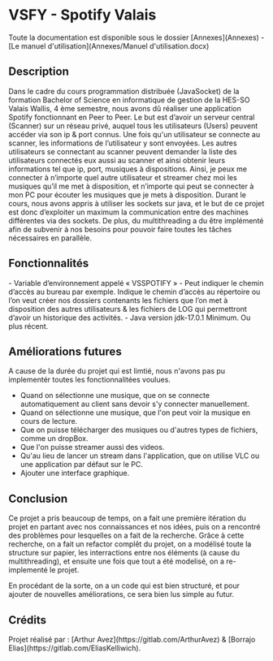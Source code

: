 <h1>VSFY - Spotify Valais</h1>
Toute la documentation est disponible sous le dossier [Annexes](Annexes)
- [Le manuel d'utilisation](Annexes/Manuel d'utilisation.docx)

<h2>Description</h2>
Dans le cadre du cours programmation distribuée (JavaSocket) de la formation Bachelor of Science en informatique de gestion de la HES-SO Valais Wallis, 4 ème semestre, nous avons dû réaliser une application Spotify fonctionnant en Peer to Peer.
Le but est d’avoir un serveur central (Scanner) sur un réseau privé, auquel tous les utilisateurs (Users) peuvent accéder via son ip & port connus.
Une fois qu'un utilisateur se connecte au scanner, les informations de l’utilisateur y sont envoyées.
Les autres utilisateurs se connectant au scanner peuvent demander la liste des utilisateurs connectés eux aussi au scanner et ainsi obtenir leurs informations tel que ip, port, musiques à dispositions.
Ainsi, je peux me connecter à n’importe quel autre utilisateur et streamer chez moi les musiques qu’il me met à disposition, et n’importe qui peut se connecter à mon PC pour écouter les musiques que je mets à disposition.
Durant le cours, nous avons appris à utiliser les sockets sur java, et le but de ce projet est donc d’exploiter un maximum la communication entre des machines différentes via des sockets.
De plus, du multithreading a du être implémenté afin de subvenir à nos besoins pour pouvoir faire toutes les tâches nécessaires en parallèle.

<h2>Fonctionnalités</h2>
- Variable d’environnement appelé « VSSPOTIFY » 
  - Peut indiquer le chemin d’accès au bureau par exemple.
  Indique le chemin d’accès au répertoire ou l’on veut créer nos dossiers contenants les fichiers que l’on met à disposition des autres utilisateurs & les fichiers de LOG qui permettront d’avoir un historique des activités.
- Java version jdk-17.0.1 Minimum. Ou plus récent.


<h2>Améliorations futures</h2>
A cause de la durée du projet qui est limtié, nous n'avons pas pu implementér toutes les fonctionnalitées voulues.

- Quand on sélectionne une musique, que on se connecte automatiquement au client sans devoir s'y connecter manuellement.
- Quand on sélectionne une musique, que l'on peut voir la musique en cours de lecture.
- Que on puisse télécharger des musiques ou d'autres types de fichiers, comme un dropBox.
- Que l'on puisse streamer aussi des videos.
- Qu'au lieu de lancer un stream dans l'application, que on utilise VLC ou une application par défaut sur le PC.
- Ajouter une interface graphique.

<h2>Conclusion</h2>
Ce projet a pris beaucoup de temps, on a fait une première itération du projet en partant avec nos connaissances et nos idées,
puis on a rencontré des problèmes pour lesquelles on a fait de la recherche. 
Grâce à cette recherche, on a fait un refactor complêt du projet, on a modélisé toute la structure sur papier, 
les interractions entre nos éléments (à cause du multithreading), et ensuite une fois que tout a été modelisé, on a re-implementé le projet.

En procédant de la sorte, on a un code qui est bien structuré, et pour ajouter de nouvelles améliorations, ce sera bien lus simple au futur.

<h2>Crédits</h2>
Projet réalisé par :
[Arthur Avez](https://gitlab.com/ArthurAvez) & [Borrajo Elias](https://gitlab.com/EliasKelliwich).
